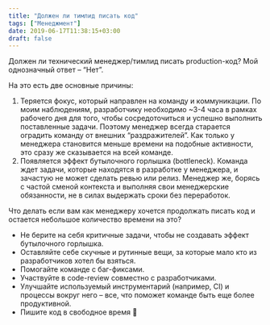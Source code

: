```yaml
---
title: "Должен ли тимлид писать код"
tags: ["Менеджмент"]
date: 2019-06-17T11:38:15+03:00
draft: false
---
```


Должен ли технический менеджер/тимлид писать production-код? Мой однозначный ответ – “Нет”.

На это есть две основные причины:

1. Теряется фокус, который направлен на команду и коммуникации. По моим наблюдениям, разработчику необходимо ~3-4 часа в рамках рабочего дня для того, чтобы сосредоточиться и успешно выполнить поставленные задачи. Поэтому менеджер всегда старается оградить команду от внешних “раздражителей”. Как только у менеджера становится меньше времени на подобные активности, это сразу же сказывается на всей команде.
2. Появляется эффект бутылочного горлышка (bottleneck). Команда ждет задачи, которые находятся в разработке у менеджера, и зачастую не может сделать ревью или релиз. Менеджер же, борясь с частой сменой контекста и выполняя свои менеджерские обязанности, не в силах выдержать сроки без переработок.

Что делать если вам как менеджеру хочется продолжать писать код и остается небольшое количество времени на это?

- Не берите на себя критичные задачи, чтобы не создавать эффект бутылочного горлышка.
- Оставляйте себе скучные и рутинные вещи, за которые мало кто из разработчиков хотел бы взяться.
- Помогайте команде с баг-фиксами.
- Участвуйте в code-review совместно с разработчиками.
- Улучшайте используемый инструментарий (например, CI) и процессы вокруг него – все, что поможет команде быть еще более продуктивной.
- Пишите код в свободное время 🙂
